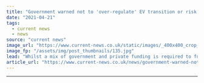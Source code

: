 ```yaml
---
title: "Government warned not to 'over-regulate' EV transition or risk stifling innovation"
date: "2021-04-21"
tags: 
  - current news
  - news
source: "current news"
image_url: "https://www.current-news.co.uk/static/images/_400x400_crop_center-center/EV_Charging_--_Getty.jpg"
image_fp: "/assets/img/post_thumbnails/135.jpg"
lead: "​Whilst a mix of government and private funding is required to fuel transport decarbonisation, policymakers should be careful not to over-regulate."
article_url: "https://www.current-news.co.uk/news/government-warned-not-to-over-regulate-ev-transition-or-risk-stifling-innovation?utm_source=rss-feeds&utm_medium=rss&utm_campaign=rss"
---
```


---
